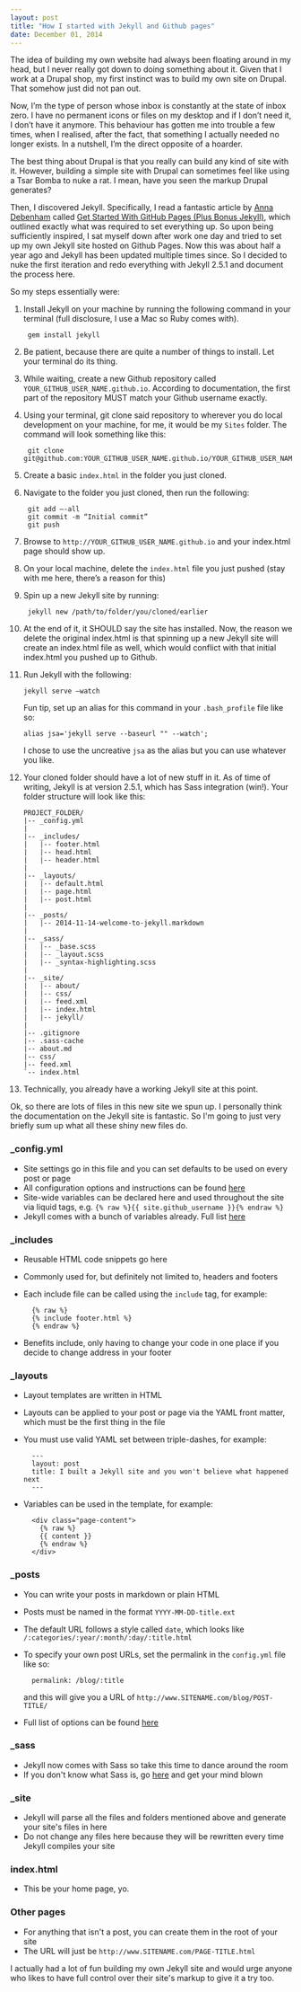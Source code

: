 ```yaml
---
layout: post
title: "How I started with Jekyll and Github pages"
date: December 01, 2014
---
```

The idea of building my own website had always been floating around in my head, but I never really got down to doing something about it. Given that I work at a Drupal shop, my first instinct was to build my own site on Drupal. That somehow just did not pan out. 

Now, I’m the type of person whose inbox is constantly at the state of inbox zero. I have no permanent icons or files on my desktop and if I don’t need it, I don’t have it anymore. This behaviour has gotten me into trouble a few times, when I realised, after the fact, that something I actually needed no longer exists. In a nutshell, I’m the direct opposite of a hoarder. 

The best thing about Drupal is that you really can build any kind of site with it. However, building a simple site with Drupal can sometimes feel like using a Tsar Bomba to nuke a rat. I mean, have you seen the markup Drupal generates?

Then, I discovered Jekyll. Specifically, I read a fantastic article by [Anna Debenham](http://maban.co.uk/) called [Get Started With GitHub Pages (Plus Bonus Jekyll)](http://24ways.org/2013/get-started-with-github-pages/), which outlined exactly what was required to set everything up. So upon being sufficiently inspired, I sat myself down after work one day and tried to set up my own Jekyll site hosted on Github Pages. Now this was about half a year ago and Jekyll has been updated multiple times since. So I decided to nuke the first iteration and redo everything with Jekyll 2.5.1 and document the process here.

So my steps essentially were:

1. Install Jekyll on your machine by running the following command in your terminal (full disclosure, I use a Mac so Ruby comes with).

        gem install jekyll
2. Be patient, because there are quite a number of things to install. Let your terminal do its thing.
3. While waiting, create a new Github repository called `YOUR_GITHUB_USER_NAME.github.io`. According to documentation, the first part of the repository MUST match your Github username exactly.
4. Using your terminal, git clone said repository to wherever you do local development on your machine, for me, it would be my `Sites` folder. The command will look something like this:

        git clone git@github.com:YOUR_GITHUB_USER_NAME.github.io/YOUR_GITHUB_USER_NAME.github.io.io.git
5. Create a basic `index.html` in the folder you just cloned.
6. Navigate to the folder you just cloned, then run the following:

        git add –-all
        git commit -m “Initial commit”
        git push
7. Browse to `http://YOUR_GITHUB_USER_NAME.github.io` and your index.html page should show up.
8. On your local machine, delete the `index.html` file you just pushed (stay with me here, there’s a reason for this)
9. Spin up a new Jekyll site by running:
        
        jekyll new /path/to/folder/you/cloned/earlier
10. At the end of it, it SHOULD say the site has installed. Now, the reason we delete the original index.html is that spinning up a new Jekyll site will create an index.html file as well, which would conflict with that initial index.html you pushed up to Github.
11. Run Jekyll with the following:

        jekyll serve –watch

    Fun tip, set up an alias for this command in your `.bash_profile` file like so:

        alias jsa='jekyll serve --baseurl "" --watch';
   
    I chose to use the uncreative `jsa` as the alias but you can use whatever you like.
12. Your cloned folder should have a lot of new stuff in it. As of time of writing, Jekyll is at version 2.5.1, which has Sass integration (win!). Your folder structure will look like this:

        PROJECT_FOLDER/
        |-- _config.yml
        |
        |-- _includes/              
        |   |-- footer.html         
        |   |-- head.html     
        |   |-- header.html      
        |
        |-- _layouts/            
        |   |-- default.html     
        |   |-- page.html     
        |   |-- post.html     
        |
        |-- _posts/             
        |   |-- 2014-11-14-welcome-to-jekyll.markdown
        |
        |-- _sass/              
        |   |-- _base.scss
        |   |-- _layout.scss
        |   |-- _syntax-highlighting.scss
        |
        |-- _site/              
        |   |-- about/
        |   |-- css/
        |   |-- feed.xml
        |   |-- index.html
        |   |-- jekyll/
        |
        |-- .gitignore
        |-- .sass-cache
        |-- about.md
        |-- css/
        |-- feed.xml
        `-- index.html
13. Technically, you already have a working Jekyll site at this point.

Ok, so there are lots of files in this new site we spun up. I personally think the documentation on the Jekyll site is fantastic. So I'm going to just very briefly sum up what all these shiny new files do.

### _config.yml

- Site settings go in this file and you can set defaults to be used on every post or page
- All configuration options and instructions can be found [here](http://jekyllrb.com/docs/configuration/)
- Site-wide variables can be declared here and used throughout the site via liquid tags, e.g. `{% raw %}{{ site.github_username }}{% endraw %}`
- Jekyll comes with a bunch of variables already. Full list [here](http://jekyllrb.com/docs/variables/)

### _includes

- Reusable HTML code snippets go here
- Commonly used for, but definitely not limited to, headers and footers
- Each include file can be called using the `include` tag, for example:
    
        {% raw %}
        {% include footer.html %}
        {% endraw %}
- Benefits include, only having to change your code in one place if you decide to change address in your footer

### _layouts

- Layout templates are written in HTML
- Layouts can be applied to your post or page via the YAML front matter, which must be the first thing in the file
- You must use valid YAML set between triple-dashes, for example:
    
        ---
        layout: post
        title: I built a Jekyll site and you won't believe what happened next
        ---
- Variables can be used in the template, for example:
    
        <div class="page-content">
          {% raw %}
          {{ content }}
          {% endraw %}
        </div>

### _posts

- You can write your posts in markdown or plain HTML
- Posts must be named in the format `YYYY-MM-DD-title.ext`
- The default URL follows a style called `date`, which looks like `/:categories/:year/:month/:day/:title.html`
- To specify your own post URLs, set the permalink in the `config.yml` file like so:

        permalink: /blog/:title
    and this will give you a URL of `http://www.SITENAME.com/blog/POST-TITLE/`
- Full list of options can be found [here](http://jekyllrb.com/docs/permalinks/)

### _sass

- Jekyll now comes with Sass so take this time to dance around the room
- If you don't know what Sass is, go [here](http://sass-lang.com/) and get your mind blown

### _site

- Jekyll will parse all the files and folders mentioned above and generate your site's files in here
- Do not change any files here because they will be rewritten every time Jekyll compiles your site

### index.html

- This be your home page, yo.

### Other pages

- For anything that isn't a post, you can create them in the root of your site
- The URL will just be `http://www.SITENAME.com/PAGE-TITLE.html`

I actually had a lot of fun building my own Jekyll site and would urge anyone who likes to have full control over their site's markup to give it a try too.

